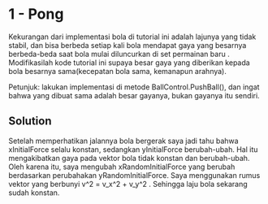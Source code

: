 # 1 - Pong

Kekurangan dari implementasi bola di tutorial ini adalah lajunya yang tidak stabil, dan bisa berbeda setiap kali bola mendapat gaya yang besarnya berbeda-beda saat bola mulai diluncurkan di set permainan baru . Modifikasilah kode tutorial ini supaya besar gaya yang diberikan kepada bola besarnya sama(kecepatan bola sama, kemanapun arahnya).

Petunjuk: lakukan implementasi di metode BallControl.PushBall(), dan ingat bahwa yang dibuat sama adalah besar gayanya, bukan gayanya itu sendiri.

## Solution

Setelah memperhatikan jalannya bola bergerak saya jadi tahu bahwa xInitialForce selalu konstan, sedangkan yInitialForce berubah-ubah. Hal itu mengakibatkan gaya pada vektor bola tidak konstan dan berubah-ubah. Oleh karena itu, saya mengubah xRandomInitialForce yang berubah berdasarkan perubahakan yRandomInitialForce. Saya menggunakan rumus vektor yang berbunyi v^2 = v_x^2 + v_y^2 . Sehingga laju bola sekarang sudah konstan.
